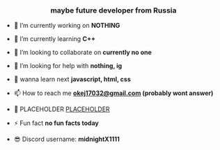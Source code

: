 <h3 align="center">maybe future developer from Russia</h3>

- 🔭 I’m currently working on **NOTHING**

- 🌱 I’m currently learning **C++**

- 👯 I’m looking to collaborate on **currently no one**

- 🤝 I’m looking for help with **nothing, ig**

- 💬 wanna learn next **javascript, html, css**

- 📫 How to reach me **okej17032@gmail.com (probably wont answer)**

- 📄 PLACEHOLDER [PLACEHOLDER](PLACEHOLDER)

- ⚡ Fun fact **no fun facts today**

- 😎 Discord username: **midnightX1111**
